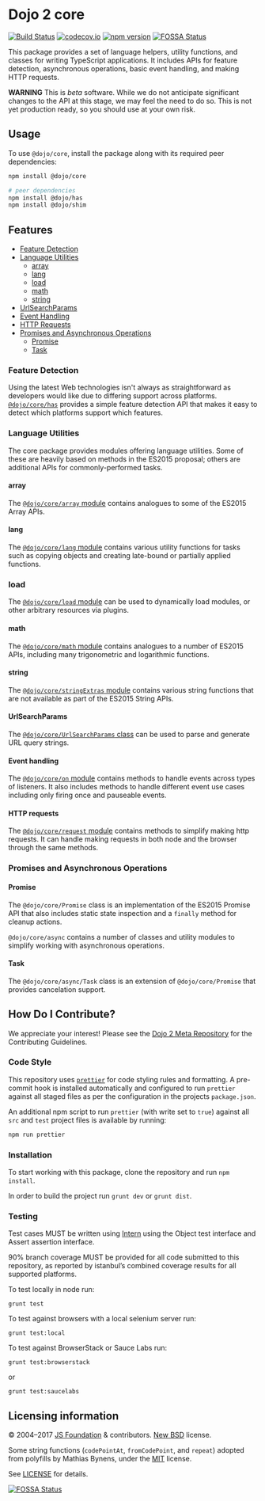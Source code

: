 # Dojo 2 core

[![Build Status](https://travis-ci.org/dojo/core.svg?branch=master)](https://travis-ci.org/dojo/core)
[![codecov.io](https://codecov.io/github/dojo/core/coverage.svg?branch=master)](https://codecov.io/github/dojo/core?branch=master)
[![npm version](https://badge.fury.io/js/%40dojo%2Fcore.svg)](https://badge.fury.io/js/%40dojo%2Fcore)
[![FOSSA Status](https://app.fossa.io/api/projects/git%2Bhttps%3A%2F%2Fgithub.com%2Fdojo%2Fcore.svg?type=shield)](https://app.fossa.io/projects/git%2Bhttps%3A%2F%2Fgithub.com%2Fdojo%2Fcore?ref=badge_shield)

This package provides a set of language helpers, utility functions, and classes for writing TypeScript applications.
It includes APIs for feature detection, asynchronous operations, basic event handling,
and making HTTP requests.

**WARNING** This is *beta* software.  While we do not anticipate significant changes to the API at this stage, we may feel the need to do so.  This is not yet production ready, so you should use at your own risk.

## Usage

To use `@dojo/core`, install the package along with its required peer dependencies:

```bash
npm install @dojo/core

# peer dependencies
npm install @dojo/has
npm install @dojo/shim
```

## Features

- [Feature Detection](#feature-detection)
- [Language Utilities](#language-utilities)
  - [array](#array)
  - [lang](#lang)
  - [load](#load)
  - [math](#math)
  - [string](#string)
- [UrlSearchParams](#urlsearchparams)
- [Event Handling](#event-handling)
- [HTTP Requests](#http-requests)
- [Promises and Asynchronous Operations](#promises-and-asynchronous-operations)
  - [Promise](#promise)
  - [Task](#task)

### Feature Detection

Using the latest Web technologies isn't always as straightforward as developers would like due to differing support
across platforms. [`@dojo/core/has`](docs/has.md) provides a simple feature detection API that makes it easy to
detect which platforms support which features.

### Language Utilities

The core package provides modules offering language utilities.  Some of these are heavily based
on methods in the ES2015 proposal; others are additional APIs for commonly-performed tasks.

#### array

The [`@dojo/core/array` module](docs/array.md) contains analogues to some of the ES2015 Array APIs.

#### lang

The [`@dojo/core/lang` module](docs/lang.md) contains various utility functions for tasks such as copying objects
and creating late-bound or partially applied functions.

### load
The [`@dojo/core/load` module](docs/load.md) can be used to dynamically load modules, or other arbitrary resources via plugins.

#### math

The [`@dojo/core/math` module](docs/math.md) contains analogues to a number of ES2015 APIs, including many trigonometric and logarithmic
functions.

#### string

The [`@dojo/core/stringExtras` module](docs/stringExtras.md) contains various string functions that are not available as part of the ES2015 String APIs.

#### UrlSearchParams

The [`@dojo/core/UrlSearchParams` class](docs/UrlSearchParams.md) can be used to parse and generate URL query strings.

#### Event handling

The [`@dojo/core/on` module](docs/on.md) contains methods to handle events across types of listeners.  It also includes methods to handle different event use cases including only firing
once and pauseable events.

#### HTTP requests

The [`@dojo/core/request` module](docs/request.md) contains methods to simplify making http requests. It can handle
making requests in both node and the browser through the same methods.

### Promises and Asynchronous Operations

#### Promise

The `@dojo/core/Promise` class is an implementation of the ES2015 Promise API that also includes static state
inspection and a `finally` method for cleanup actions.

`@dojo/core/async` contains a number of classes and utility modules to simplify working with asynchronous operations.

#### Task

The `@dojo/core/async/Task` class is an extension of `@dojo/core/Promise` that provides cancelation support.

## How Do I Contribute?

We appreciate your interest! Please see the [Dojo 2 Meta Repository](https://github.com/dojo/meta#readme)
for the Contributing Guidelines.

### Code Style

This repository uses [`prettier`](https://prettier.io/) for code styling rules and formatting. A pre-commit hook is installed automatically and configured to run `prettier` against all staged files as per the configuration in the projects `package.json`.

An additional npm script to run `prettier` (with write set to `true`) against all `src` and `test` project files is available by running:

```bash
npm run prettier
```

### Installation

To start working with this package, clone the repository and run `npm install`.

In order to build the project run `grunt dev` or `grunt dist`.

### Testing

Test cases MUST be written using [Intern](https://theintern.github.io) using the Object test interface and Assert assertion interface.

90% branch coverage MUST be provided for all code submitted to this repository, as reported by istanbul’s combined coverage results for all supported platforms.

To test locally in node run:

`grunt test`

To test against browsers with a local selenium server run:

`grunt test:local`

To test against BrowserStack or Sauce Labs run:

`grunt test:browserstack`

or

`grunt test:saucelabs`

## Licensing information

© 2004–2017 [JS Foundation](https://js.foundation/) & contributors. [New BSD](http://opensource.org/licenses/BSD-3-Clause) license.

Some string functions (`codePointAt`, `fromCodePoint`, and `repeat`) adopted from polyfills by Mathias Bynens,
under the [MIT](http://opensource.org/licenses/MIT) license.

See [LICENSE](LICENSE) for details.

[![FOSSA Status](https://app.fossa.io/api/projects/git%2Bhttps%3A%2F%2Fgithub.com%2Fdojo%2Fcore.svg?type=large)](https://app.fossa.io/projects/git%2Bhttps%3A%2F%2Fgithub.com%2Fdojo%2Fcore?ref=badge_large)
